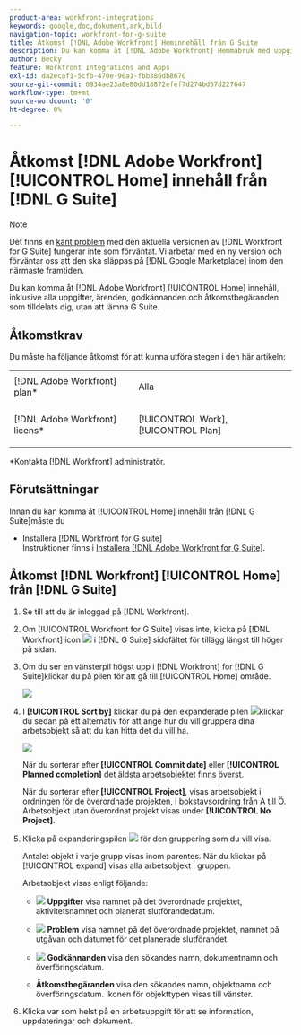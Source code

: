 ```yaml
---
product-area: workfront-integrations
keywords: google,doc,dokument,ark,bild
navigation-topic: workfront-for-g-suite
title: Åtkomst [!DNL Adobe Workfront] Heminnehåll från G Suite
description: Du kan komma åt [!DNL Adobe Workfront] Hemmabruk med uppgifter, ärenden, godkännanden och åtkomstbegäranden som tilldelats dig, utan att lämna G Suite.
author: Becky
feature: Workfront Integrations and Apps
exl-id: da2ecaf1-5cfb-470e-90a1-fbb386db8670
source-git-commit: 0934ae23a8e80dd18872efef7d274bd57d227647
workflow-type: tm+mt
source-wordcount: '0'
ht-degree: 0%

---
```


# Åtkomst [!DNL Adobe Workfront] [!UICONTROL Home] innehåll från [!DNL G Suite]

>[!NOTE]
>
>Det finns en [känt problem](https://experienceleague.adobe.com/docs/workfront-known-issues/issues/new-workfront-experience/wf-current/wf-integrations-error-when-opening-wf-for-gsuite.html?lang=en) med den aktuella versionen av [!DNL Workfront for G Suite] fungerar inte som förväntat. Vi arbetar med en ny version och förväntar oss att den ska släppas på [!DNL Google Marketplace] inom den närmaste framtiden.

Du kan komma åt [!DNL Adobe Workfront] [!UICONTROL Home] innehåll, inklusive alla uppgifter, ärenden, godkännanden och åtkomstbegäranden som tilldelats dig, utan att lämna G Suite.

## Åtkomstkrav

Du måste ha följande åtkomst för att kunna utföra stegen i den här artikeln:

<table style="table-layout:auto"> 
 <col> 
 <col> 
 <tbody> 
  <tr> 
   <td role="rowheader">[!DNL Adobe Workfront] plan*</td> 
   <td> <p>Alla</p> </td> 
  </tr> 
  <tr> 
   <td role="rowheader">[!DNL Adobe Workfront] licens*</td> 
   <td> <p>[!UICONTROL Work], [!UICONTROL Plan]</p> </td> 
  </tr> 
 </tbody> 
</table>

&#42;Kontakta [!DNL Workfront] administratör.

## Förutsättningar

Innan du kan komma åt [!UICONTROL Home] innehåll från [!DNL G Suite]måste du

* Installera [!DNL Workfront for G suite]\
   Instruktioner finns i [Installera [!DNL Adobe Workfront for G Suite]](../../workfront-integrations-and-apps/workfront-for-g-suite/install-workfront-for-gsuite.md).

## Åtkomst [!DNL Workfront] [!UICONTROL Home] från [!DNL G Suite]

1. Se till att du är inloggad på [!DNL Workfront].
1. Om [!UICONTROL Workfront for G Suite] visas inte, klicka på [!DNL Workfront] icon ![](assets/wf-lion-icon.png) i [!DNL G Suite] sidofältet för tillägg längst till höger på sidan.
1. Om du ser en vänsterpil högst upp i [!DNL Workfront] for [!DNL G Suite]klickar du på pilen för att gå till [!UICONTROL Home] område.

   ![](assets/left-arrow-to-home.png)

1. I **[!UICONTROL Sort by]** klickar du på den expanderade pilen ![](assets/dropdown-arrow.png)klickar du sedan på ett alternativ för att ange hur du vill gruppera dina arbetsobjekt så att du kan hitta det du vill ha.

   ![](assets/sort-by-area.png)

   När du sorterar efter **[!UICONTROL Commit date]** eller **[!UICONTROL Planned completion]** det äldsta arbetsobjektet finns överst.

   När du sorterar efter **[!UICONTROL Project]**, visas arbetsobjekt i ordningen för de överordnade projekten, i bokstavsordning från A till Ö. Arbetsobjekt utan överordnat projekt visas under **[!UICONTROL No Project]**.

1. Klicka på expanderingspilen ![](assets/dropdown-arrow.png) för den gruppering som du vill visa.

   Antalet objekt i varje grupp visas inom parentes. När du klickar på [!UICONTROL expand] visas alla arbetsobjekt i gruppen.

   Arbetsobjekt visas enligt följande:

   * ![](assets/task-icon.png) **Uppgifter** visa namnet på det överordnade projektet, aktivitetsnamnet och planerat slutförandedatum.

   * ![](assets/issue-icon.png) **Problem** visa namnet på det överordnade projektet, namnet på utgåvan och datumet för det planerade slutförandet.

   * ![](assets/document-icon.png)  **Godkännanden** visa den sökandes namn, dokumentnamn och överföringsdatum.
   * **Åtkomstbegäranden** visa den sökandes namn, objektnamn och överföringsdatum. Ikonen för objekttypen visas till vänster.

1. Klicka var som helst på en arbetsuppgift för att se information, uppdateringar och dokument.
